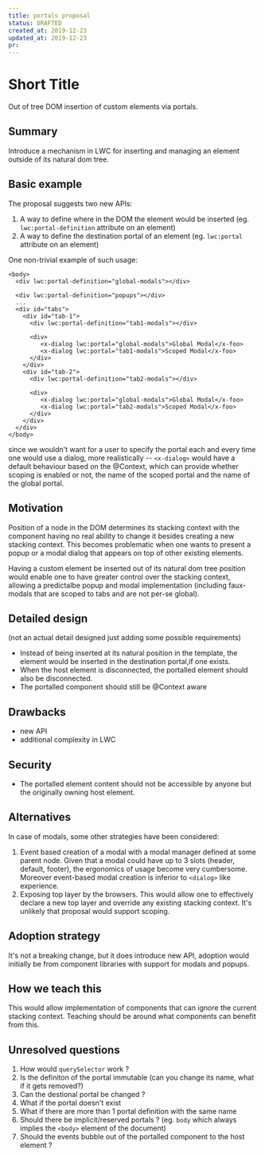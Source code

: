 ```yaml
---
title: portals proposal
status: DRAFTED
created_at: 2019-12-23
updated_at: 2019-12-23
pr:
---
```


# Short Title
Out of tree DOM insertion of custom elements via portals.

## Summary
Introduce a mechanism in LWC for inserting and managing an element outside of its natural dom tree.

## Basic example

The proposal suggests two new APIs:
1) A way to define where in the DOM the element would be inserted (eg. `lwc:portal-definition` attribute on an element)
2) A way to define the destination portal of an element (eg. `lwc:portal` attribute on an element)

One non-trivial example of such usage:

```xhtml
<body>
  <div lwc:portal-definition="global-modals"></div>

  <div lwc:portal-definition="popups"></div>
  ...
  <div id="tabs">
    <div id="tab-1">
      <div lwc:portal-definition="tab1-modals"></div>

      <div>
         <x-dialog lwc:portal="global-modals">Global Modal</x-foo>
         <x-dialog lwc:portal="tab1-modals">Scoped Modal</x-foo>
      </div>  
    </div>  
    <div id="tab-2">
      <div lwc:portal-definition="tab2-modals"></div>

      <div>
         <x-dialog lwc:portal="global-modals">Global Modal</x-foo>
         <x-dialog lwc:portal="tab2-modals">Scoped Modal</x-foo>
      </div>  
    </div>  
  </div>
</body>
```
since we wouldn't want for a user to specify the portal each and every time one would use a dialog, more realistically -- `<x-dialog>` would have a default behaviour based on the @Context, which can provide whether scoping is enabled or not, the name of the scoped portal and the name of the global portal.

## Motivation

Position of a node in the DOM determines its stacking context with the component having no 
real ability to change it besides creating a new stacking context. This becomes problematic
when one wants to present a popup or a modal dialog that appears on top of other existing
elements. 

Having a custom element be inserted out of its natural dom tree position would enable
one to have greater control over the stacking context, allowing a predictalbe popup
and modal implementation (including faux-modals that are scoped to tabs and are not per-se global).

## Detailed design

(not an actual detail designed just adding some possible requirements)
- Instead of being inserted at its natural position in the template, the element would be inserted in the destination portal,if one exists.
- When the host element is disconnected, the portalled element should also be disconnected. 
- The portalled component should still be @Context aware 

## Drawbacks

- new API
- additional complexity in LWC

## Security

- The portalled element content should not be accessible by anyone but the originally owning host element.

## Alternatives

In case of modals, some other strategies have been considered:
1. Event based creation of a modal with a modal manager defined at some parent node. 
Given that a modal could have up to 3 slots (header, default, footer), the ergonomics of usage become very cumbersome.
Moreover event-based modal creation is inferior to `<dialog>` like experience.
2. Exposing top layer by the browsers. This would allow one to effectively declare a new top layer and override any 
existing stacking context. It's unlikely that proposal would support scoping.

## Adoption strategy

It's not a breaking change, but it does introduce new API, adoption would initially be from component libraries with
support for modals and popups.

## How we teach this

This would allow implementation of components that can ignore the current stacking context. Teaching should be around what components can benefit from this.

## Unresolved questions

1. How would `querySelector` work ?
2. Is the definiton of the portal immutable (can you change its name, what if it gets removed?)
3. Can the destional portal be changed ?
4. What if the portal doesn't exist
5. What if there are more than 1 portal definition with the same name
6. Should there be implicit/reserved portals ? (eg. `body` which always implies the `<body>` element of the document) 
7. Should the events bubble out of the portalled component to the host element ?
